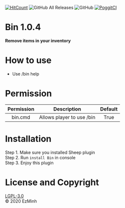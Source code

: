 [![HitCount](http://hits.dwyl.com/EzMinh/Bin.svg)](http://hits.dwyl.com/EzMinh/Bin)
![GitHub All Releases](https://img.shields.io/github/downloads/EzMinh/Bin/total)
![GitHub](https://img.shields.io/github/license/EzMinh/Bin)
[![PoggitCI](https://poggit.pmmp.io/shield.state/Bin)](https://poggit.pmmp.io/p/Bin)
# Bin 1.0.4
**Remove items in your inventory**
# How to use
- Use /bin help
# Permission
| Permission |        Description        | Default |
|:----------:|:-------------------------:|:-------:|
|   bin.cmd  | Allows player to use /bin |   True  |
# Installation
Step 1. Make sure you installed Sheep plugin <br/>
Step 2. Run ```install Bin``` in console <br/>
Step 3. Enjoy this plugin
# License and Copyright
[LGPL-3.0](https://github.com/EzMinh/Bin/blob/1.0.0/LICENSE) <br/>
© 2020 EzMinh
